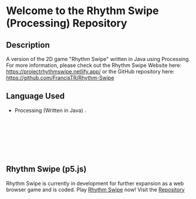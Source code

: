 # Welcome to the Rhythm Swipe (Processing) Repository



## Description
A version of the 2D game "Rhythm Swipe" written in Java using Processing.
For more information, please check out the Rhythm Swipe Website here: https://projectrhythmswipe.netlify.app/ or the GitHub repository here: https://github.com/FrancisTR/Rhythm-Swipe

## Language Used
- Processing (Written in Java) <img width="3%" src="https://github.com/johntran038/Rhythm-Swipe_Processing/assets/123771828/303be9bf-21f7-4d6d-b8bc-5359899f3b61" />

## Rhythm Swipe (p5.js)
Rhythm Swipe is currently in development for further expansion as a web browser game and is coded.
Play <a href="https://projectrhythmswipe.netlify.app/" target="_blank">Rhythm Swipe</a> now!
Visit the <a href="https://github.com/FrancisTR/Rhythm-Swipe" target="_blank">Repository</a>
